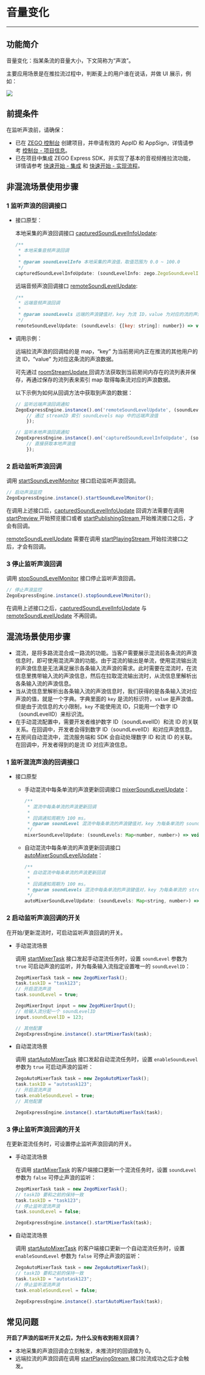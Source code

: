# 音量变化

- - -

## 功能简介

音量变化：指某条流的音量大小，下文简称为“声浪”。

主要应用场景是在推拉流过程中，判断麦上的用户谁在说话，并做 UI 展示，例如：
<Frame width="512" height="auto" caption=""><img src="https://doc-media.zego.im/sdk-doc/Pics/Android/ZegoLiveRoom/SoundLevel.png" /></Frame>


## 前提条件

在监听声浪前，请确保：

- 已在 [ZEGO 控制台](https://console.zego.im) 创建项目，并申请有效的 AppID 和 AppSign，详情请参考 [控制台 - 项目信息](/console/project-info)。
- 已在项目中集成 ZEGO Express SDK，并实现了基本的音视频推拉流功能，详情请参考 [快速开始 - 集成](https://doc-zh.zego.im/article/7774) 和 [快速开始 - 实现流程](https://doc-zh.zego.im/article/10330)。



## 非混流场景使用步骤

### 1 监听声浪的回调接口

- 接口原型：

    本地采集的声浪回调接口 [capturedSoundLevelInfoUpdate](https://doc-zh.zego.im/unique-api/express-video-sdk/zh/javascript_uni-app/interfaces/_zegoexpresseventhandler_.zegoeventlistener.html#capturedsoundlevelinfoupdate):

    ```javascript
    /**
     * 本地采集音频声浪回调
     *
     * @param soundLevelInfo 本地采集的声浪值，取值范围为 0.0 ~ 100.0
     */
    capturedSoundLevelInfoUpdate: (soundLevelInfo: zego.ZegoSoundLevelInfo) => void;
    ```

    远端音频声浪回调接口 [remoteSoundLevelUpdate](https://doc-zh.zego.im/unique-api/express-video-sdk/zh/javascript_uni-app/interfaces/_zegoexpresseventhandler_.zegoeventlistener.html#remotesoundlevelupdate):

    ```javascript
    /**
     * 远端音频声浪回调
     *
     * @param soundLevels 远端的声浪键值对，key 为流 ID，value 为对应的流的声浪值，value 取值范围为 0.0 ~ 100.0
     */
    remoteSoundLevelUpdate: (soundLevels: {[key: string]: number}) => void;
    ```

- 调用示例：

    远端拉流声浪的回调给的是 map，“key” 为当前房间内正在推流的其他用户的流 ID，“value” 为对应这条流的声浪数据。

    可先通过 [roomStreamUpdate ](https://doc-zh.zego.im/unique-api/express-video-sdk/zh/javascript_uni-app/interfaces/_zegoexpresseventhandler_.zegoeventlistener.html#roomstreamupdate) 回调方法获取到当前房间内存在的流列表并保存，再通过保存的流列表来索引 map 取得每条流对应的声浪数据。

    以下示例为如何从回调方法中获取到声浪的数据：

    ```javascript
    // 监听远端声浪回调通知
    ZegoExpressEngine.instance().on('remoteSoundLevelUpdate', (soundLevels) => {
        // 通过 streamID 索引 soundLevels map 中的远端声浪值
        });

    // 监听本地声浪回调通知
    ZegoExpressEngine.instance().on('capturedSoundLevelInfoUpdate', (soundLevelInfo) => {
        // 直接获取本地声浪值
        });
    ```

### 2 启动监听声浪回调

调用 [startSoundLevelMonitor](https://doc-zh.zego.im/unique-api/express-video-sdk/zh/javascript_uni-app/classes/_zegoexpressengine_.zegoexpressengine.html#startsoundlevelmonitor) 接口启动监听声浪回调。

```javascript
// 启动声浪监控
ZegoExpressEngine.instance().startSoundLevelMonitor();
```

在调用上述接口后，[capturedSoundLevelInfoUpdate](https://doc-zh.zego.im/unique-api/express-video-sdk/zh/javascript_uni-app/interfaces/_zegoexpresseventhandler_.zegoeventlistener.html#capturedsoundlevelinfoUpdate) 回调方法需要在调用 [startPreview ](https://doc-zh.zego.im/unique-api/express-video-sdk/zh/javascript_react-native/classes/_zegoexpressengine_.zegoexpressengine.html#startpreview) 开始预览接口或者 [startPublishingStream ](https://doc-zh.zego.im/unique-api/express-video-sdk/zh/javascript_react-native/classes/_zegoexpressengine_.zegoexpressengine.html#startpublishingstream) 开始推流接口之后，才会有回调。

[remoteSoundLevelUpdate](https://doc-zh.zego.im/unique-api/express-video-sdk/zh/javascript_uni-app/interfaces/_zegoexpresseventhandler_.zegoeventlistener.html#remotesoundlevelupdate) 需要在调用 [startPlayingStream ](https://doc-zh.zego.im/unique-api/express-video-sdk/zh/javascript_react-native/classes/_zegoexpressengine_.zegoexpressengine.html#startplayingstream) 开始拉流接口之后，才会有回调。


### 3 停止监听声浪回调

调用 [stopSoundLevelMonitor](https://doc-zh.zego.im/unique-api/express-video-sdk/zh/javascript_uni-app/classes/_zegoexpressengine_.zegoexpressengine.html#stopsoundlevelmonitor) 接口停止监听声浪回调。

```javascript
// 停止声浪监控
ZegoExpressEngine.instance().stopSoundLevelMonitor();
```

在调用上述接口之后，[capturedSoundLevelInfoUpdate](https://doc-zh.zego.im/unique-api/express-video-sdk/zh/javascript_uni-app/interfaces/_zegoexpresseventhandler_.zegoeventlistener.html#capturedsoundlevelinfoupdate) 与 [remoteSoundLevelUpdate](https://doc-zh.zego.im/unique-api/express-video-sdk/zh/javascript_react-native/interfaces/_zegoexpresseventhandler_.zegoeventlistener.html#remotesoundlevelupdate) 不再回调。

## 混流场景使用步骤

- 混流，是将多路流混合成一路流的功能。当客户需要展示混流前各条流的声浪信息时，即可使用混流声浪的功能。由于混流的输出是单流，使用混流输出流的声浪信息是无法满足展示各条输入流声浪的需求。此时需要在混流时，在流信息里携带输入流的声浪信息，然后在拉取混流输出流时，从流信息里解析出各条输入流的声浪信息。
- 当从流信息里解析出各条输入流的声浪信息时，我们获得的是各条输入流对应声浪的值，就是一个字典。字典里面的 `key` 是流的标识符，`value` 是声浪值。但是由于流信息的大小限制，`key` 不能使用流 ID，只能用一个数字 ID（soundLevelID）来标识流。
- 在手动混流配置中，需要开发者维护数字 ID（soundLevelID）和流 ID 的关联关系。在回调中，开发者会得到数字 ID（soundLevelID）和对应声浪信息。
- 在房间自动混流中，混流服务端和 SDK 会自动处理数字 ID 和流 ID 的关联。在回调中，开发者得到的是流 ID 对应声浪信息。


### 1 监听混流声浪的回调接口

- 接口原型

    - 手动混流中每条单流的声浪更新回调接口 [mixerSoundLevelUpdate](https://doc-zh.zego.im/unique-api/express-video-sdk/zh/javascript_uni-app/interfaces/_zegoexpresseventhandler_.zegoeventlistener.html#mixersoundlevelupdate)：

        ```javascript
        /**
         * 混流中每条单流的声浪更新回调
         *
         * 回调通知周期为 100 ms。
         * @param soundLevel 混流中每条单流的声浪键值对，key 为每条单流的 soundLevelID，value 为对应的单流的声浪值。取值范围：value 的取值范围为 0.0 ~ 100.0。
         */
        mixerSoundLevelUpdate: (soundLevels: Map<number, number>) => void
        ```

    - 自动混流中每条单流的声浪更新回调接口 [autoMixerSoundLevelUpdate](https://doc-zh.zego.im/unique-api/express-video-sdk/zh/javascript_uni-app/interfaces/_zegoexpresseventhandler_.zegoeventlistener.html#automixersoundlevelupdate)：

        ```javascript
        /**
         * 自动混流中每条单流的声浪更新回调
         *
         * 回调通知周期为 100 ms。
         * @param soundLevels 混流中每条单流的声浪键值对，key 为每条单流的 streamID，value 为对应的单流的声浪值，value 的取值范围为 0.0 ~ 100.0
         */
        autoMixerSoundLevelUpdate: (soundLevels: Map<string, number>) => void
        ```

### 2 启动监听声浪回调的开关

在开始/更新混流时，可启动监听声浪回调的开关。

- 手动混流场景

  调用 [startMixerTask](https://doc-zh.zego.im/unique-api/express-video-sdk/zh/javascript_uni-app/classes/_zegoexpressengine_.zegoexpressengine.html#startmixertask) 接口发起手动混流任务时，设置 `soundLevel` 参数为 `true` 可启动声浪的监听，并为每条输入流指定设置唯一的 `soundLevelID`：

    ```javascript
    ZegoMixerTask task = new ZegoMixerTask();
    task.taskID = "task123";
    // 开启混流声浪
    task.soundLevel = true;

    ZegoMixerInput input = new ZegoMixerInput();
    // 给输入流分配一个 soundLevelID
    input.soundLevelID = 123;

    // 其他配置
    ZegoExpressEngine.instance().startMixerTask(task);
    ```

- 自动混流场景

  调用 [startAutoMixerTask](https://doc-zh.zego.im/unique-api/express-video-sdk/zh/javascript_uni-app/classes/_zegoexpressengine_.zegoexpressengine.html#startautomixertask) 接口发起自动混流任务时，设置 `enableSoundLevel` 参数为 `true` 可启动声浪的监听：

    ```javascript
    ZegoAutoMixerTask task = new ZegoAutoMixerTask();
    task.taskID = "autotask123";
    // 开启混流声浪
    task.enableSoundLevel = true;
    // 其他配置

    ZegoExpressEngine.instance().startAutoMixerTask(task);
    ```


### 3 停止监听声浪回调的开关

在更新混流任务时，可设置停止监听声浪回调的开关。

- 手动混流场景

  在调用 [startMixerTask](https://doc-zh.zego.im/unique-api/express-video-sdk/zh/javascript_uni-app/classes/_zegoexpressengine_.zegoexpressengine.html#startmixertask) 的客户端接口更新一个混流任务时，设置 `soundLevel` 参数为 `false` 可停止声浪的监听：

    ```javascript
    ZegoMixerTask task = new ZegoMixerTask();
    // taskID 要和之前的保持一致
    task.taskID = "task123";
    // 停止监听混流声浪
    task.soundLevel = false;

    ZegoExpressEngine.instance().startMixerTask(task);
    ```

- 自动混流场景

  调用 [startAutoMixerTask](https://doc-zh.zego.im/unique-api/express-video-sdk/zh/javascript_uni-app/classes/_zegoexpressengine_.zegoexpressengine.html#startautomixertask) 的客户端接口更新一个自动混流任务时，设置 `enableSoundLevel` 参数为 `false` 可停止声浪的监听：

    ```javascript
    ZegoAutoMixerTask task = new ZegoAutoMixerTask();
    // taskID 要和之前的保持一致
    task.taskID = "autotask123";
    // 停止监听混流声浪
    task.enableSoundLevel = false;

    ZegoExpressEngine.instance().startAutoMixerTask(task);
    ```

## 常见问题

**开启了声浪的监听开关之后，为什么没有收到相关回调？**

- 本地采集的声浪回调会立刻触发，未推流时的回调值为 0。
- 远端拉流的声浪回调在调用 [startPlayingStream ](https://doc-zh.zego.im/unique-api/express-video-sdk/zh/javascript_uni-app/classes/_zegoexpressengine_.zegoexpressengine.html#startplayingstream) 接口拉流成功之后才会触发。
